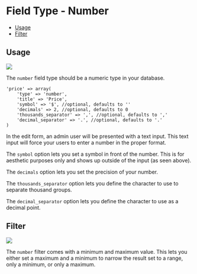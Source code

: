 # Field Type - Number

- [Usage](#usage)
- [Filter](#filter)

<a name="usage"></a>
## Usage

<img src="https://raw.github.com/Thirdsteplabs/Laravel-Administrator/master/examples/images/field-type-number.png" />

The `number` field type should be a numeric type in your database.

	'price' => array(
		'type' => 'number',
		'title' => 'Price',
		'symbol' => '$', //optional, defaults to ''
		'decimals' => 2, //optional, defaults to 0
		'thousands_separator' => ',', //optional, defaults to ','
		'decimal_separator' => '.', //optional, defaults to '.'
	)

In the edit form, an admin user will be presented with a text input. This text input will force your users to enter a number in the proper format.

The `symbol` option lets you set a symbol in front of the number. This is for aesthetic purposes only and shows up outside of the input (as seen above).

The `decimals` option lets you set the precision of your number.

The `thousands_separator` option lets you define the character to use to separate thousand groups.

The `decimal_separator` option lets you define the character to use as a decimal point.

<a name="filter"></a>
## Filter

<img src="https://raw.github.com/Thirdsteplabs/Laravel-Administrator/master/examples/images/field-type-number-filter.png" />

The `number` filter comes with a minimum and maximum value. This lets you either set a maximum and a minimum to narrow the result set to a range, only a minimum, or only a maximum.
